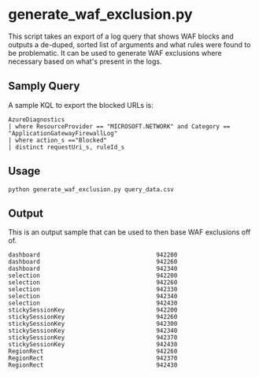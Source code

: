 # generate_waf_exclusion.py

This script takes an export of a log query that shows WAF blocks and outputs a de-duped, sorted list of arguments and what rules were found to be problematic.  It can be used to generate WAF exclusions where necessary based on what's present in the logs.

## Samply Query

A sample KQL to export the blocked URLs is:

```
AzureDiagnostics 
| where ResourceProvider == "MICROSOFT.NETWORK" and Category == "ApplicationGatewayFirewallLog"
| where action_s =="Blocked"
| distinct requestUri_s, ruleId_s
```

## Usage

`python generate_waf_exclusion.py query_data.csv`

## Output

This is an output sample that can be used to then base WAF exclusions off of.

```
dashboard                                 942200
dashboard                                 942260
dashboard                                 942340
selection                                 942200
selection                                 942260
selection                                 942330
selection                                 942340
selection                                 942430
stickySessionKey                          942200
stickySessionKey                          942260
stickySessionKey                          942300
stickySessionKey                          942340
stickySessionKey                          942370
stickySessionKey                          942430
RegionRect                                942260
RegionRect                                942370
RegionRect                                942430
```
